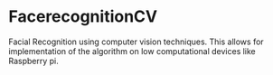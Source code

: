 # FacerecognitionCV
Facial Recognition using computer vision techniques. This allows for implementation of the algorithm on low computational devices like Raspberry pi.
